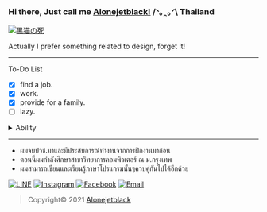 ### Hi there, Just call me [Alonejetblack!](https://github.com/alonejetblack) /ᐠ｡ꞈ｡ᐟ\ Thailand

[![黒猫の死](https://i.ibb.co/X4S2w9j/Black-Cat-Death-HLTH.gif)](https://github.com/alonejetblack)

Actually I prefer something related to design, forget it!
___

To-Do List
- [x] find a job.
- [x] work.
- [x] provide for a family.
- [ ] lazy.

<details>
<summary>Ability</summary>

<!-- mbnd_art starts -->
* Python
* C#,JAVA
* HTML,CSS,PHP
* And this is [something](https://www.instagram.com/alonejetblack) that matter
<!-- mbnd_art ends -->

</details>

___

- ผมจบปวช.มาและมีประสบการณ์ทำงานจากการฝึกงานมาก่อน
- ตอนนี้ผมกำลังศึกษาสาขาวิทยาการคอมพิวเตอร์ ณ ม.กรุงเทพ
- ผมสามารถเขียนและเรียนรู้ภาษาโปรแกรมนั้นๆควบคู่กันไปได้อีกด้วย

[![LINE](https://img.shields.io/badge/LINE-00ff44.svg)](https://line.me/ti/p/~_aloneketblack)
[![Instagram](https://img.shields.io/badge/Instagram-d66bff.svg)](https://instagram.com/alonejetblack)
[![Facebook](https://img.shields.io/badge/Facebook-6666ff.svg)](https://www.facebook.com/ZeroZeone)
[![Email](https://img.shields.io/badge/Email-ff0660.svg)](mailto:alonejetblaack@gmail.com)

> Copyright© 2021 [Alonejetblack](https://github.com/alonejetblack)

